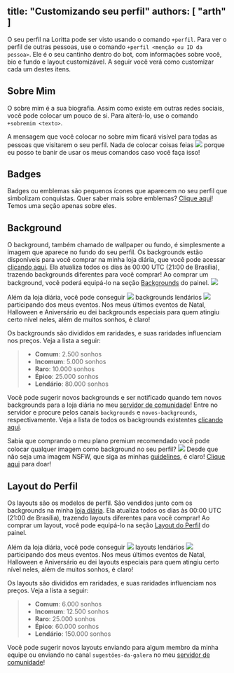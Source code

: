title: "Customizando seu perfil"
authors: [ "arth" ]
---

O seu perfil na Loritta pode ser visto usando o comando `+perfil`. Para ver o perfil de outras pessoas, use o comando `+perfil <menção ou ID da pessoa>`. Ele é o seu cantinho dentro do bot, com informações sobre você, bio e fundo e layout customizável. A seguir você verá como customizar cada um destes itens.

## Sobre Mim
O sobre mim é a sua biografia. Assim como existe em outras redes sociais, você pode colocar um pouco de si. Para alterá-lo, use o comando `+sobremim <texto>`.

A mensagem que você colocar no sobre mim ficará visível para todas as pessoas que visitarem o seu perfil. Nada de colocar coisas feias <img src="https://cdn.discordapp.com/emojis/395010059157110785.png?v=1" class="inline-emoji"> porque eu posso te banir de usar os meus comandos caso você faça isso!

## Badges
Badges ou emblemas são pequenos ícones que aparecem no seu perfil que simbolizam conquistas. Quer saber mais sobre emblemas? [Clique aqui](/extras/faq-loritta/profile-badges-meanings)! Temos uma seção apenas sobre eles.

## Background
O background, também chamado de wallpaper ou fundo, é simplesmente a imagem que aparece no fundo do seu perfil. Os backgrounds estão disponíveis para você comprar na minha loja diária, que você pode acessar [clicando aqui](/user/@me/dashboard/daily-shop). Ela atualiza todos os dias às 00:00 UTC (21:00 de Brasília), trazendo backgrounds diferentes para você comprar! Ao comprar um background, você poderá equipá-lo na seção [Backgrounds](/user/@me/dashboard/backgrounds) do painel. <img src="https://cdn.discordapp.com/emojis/519546310978830355.png?v=1" class="inline-emoji"> 

Além da loja diária, você pode conseguir <img src="https://cdn.discordapp.com/emojis/524933940465893376.gif?v=1" class="inline-emoji"> backgrounds lendários <img src="https://cdn.discordapp.com/emojis/524933940465893376.gif?v=1" class="inline-emoji"> participando dos meus eventos. Nos meus últimos eventos de Natal, Halloween e Aniversário eu dei backgrounds especiais para quem atingiu certo nível neles, além de muitos sonhos, é claro!

Os backgrounds são divididos em raridades, e suas raridades influenciam nos preços. Veja a lista a seguir:

> * **Comum**: 2.500 sonhos
> * **Incomum**: 5.000 sonhos
> * **Raro**: 10.000 sonhos
> * **Épico**: 25.000 sonhos
> * **Lendário**: 80.000 sonhos

Você pode sugerir novos backgrounds e ser notificado quando tem novos backgrounds para a loja diária no meu [servidor de comunidade](discord.gg/lori)! Entre no servidor e procure pelos canais `backgrounds` e `novos-backgrounds`, respectivamente. Veja a lista de todos os backgrounds existentes [clicando aqui](user/@me/dashboard/all-backgrounds).

Sabia que comprando o meu plano premium recomendado você pode colocar qualquer imagem como background no seu perfil? <img src="https://cdn.discordapp.com/emojis/593979718919913474.png?v=1" class="inline-emoji"> Desde que não seja uma imagem NSFW, que siga as minhas [guidelines](/guidelines), é claro! [Clique aqui](/donate) para doar! 

## Layout do Perfil
Os layouts são os modelos de perfil. São vendidos junto com os backgrounds na minha [loja diária](/user/@me/dashboard/daily-shop). Ela atualiza todos os dias às 00:00 UTC (21:00 de Brasília), trazendo layouts diferentes para você comprar! Ao comprar um layout, você pode equipá-lo na seção [Layout do Perfil](user/@me/dashboard/profiles) do painel.

Além da loja diária, você pode conseguir <img src="https://cdn.discordapp.com/emojis/524933940465893376.gif?v=1" class="inline-emoji"> layouts lendários <img src="https://cdn.discordapp.com/emojis/524933940465893376.gif?v=1" class="inline-emoji"> participando dos meus eventos. Nos meus últimos eventos de Natal, Halloween e Aniversário eu dei layouts especiais para quem atingiu certo nível neles, além de muitos sonhos, é claro!

Os layouts são divididos em raridades, e suas raridades influenciam nos preços. Veja a lista a seguir:

> * **Comum**: 6.000 sonhos
> * **Incomum**: 12.500 sonhos
> * **Raro**: 25.000 sonhos
> * **Épico**: 60.000 sonhos
> * **Lendário**: 150.000 sonhos

Você pode sugerir novos layouts enviando para algum membro da minha equipe ou enviando no canal `sugestões-da-galera` no meu [servidor de comunidade](discord.gg/lori)!
